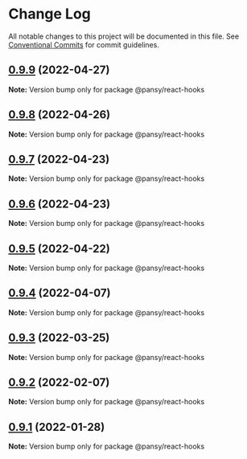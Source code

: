 # Change Log

All notable changes to this project will be documented in this file.
See [Conventional Commits](https://conventionalcommits.org) for commit guidelines.

## [0.9.9](https://github.com/pansyjs/react-hooks/compare/@pansy/react-hooks@0.9.8...@pansy/react-hooks@0.9.9) (2022-04-27)

**Note:** Version bump only for package @pansy/react-hooks





## [0.9.8](https://github.com/pansyjs/react-hooks/compare/@pansy/react-hooks@0.9.7...@pansy/react-hooks@0.9.8) (2022-04-26)

**Note:** Version bump only for package @pansy/react-hooks





## [0.9.7](https://github.com/pansyjs/react-hooks/compare/@pansy/react-hooks@0.9.6...@pansy/react-hooks@0.9.7) (2022-04-23)

**Note:** Version bump only for package @pansy/react-hooks





## [0.9.6](https://github.com/pansyjs/react-hooks/compare/@pansy/react-hooks@0.9.5...@pansy/react-hooks@0.9.6) (2022-04-23)

**Note:** Version bump only for package @pansy/react-hooks





## [0.9.5](https://github.com/pansyjs/react-hooks/compare/@pansy/react-hooks@0.9.4...@pansy/react-hooks@0.9.5) (2022-04-22)

**Note:** Version bump only for package @pansy/react-hooks





## [0.9.4](https://github.com/pansyjs/react-hooks/compare/@pansy/react-hooks@0.9.3...@pansy/react-hooks@0.9.4) (2022-04-07)

**Note:** Version bump only for package @pansy/react-hooks





## [0.9.3](https://github.com/pansyjs/react-hooks/compare/@pansy/react-hooks@0.9.2...@pansy/react-hooks@0.9.3) (2022-03-25)

**Note:** Version bump only for package @pansy/react-hooks





## [0.9.2](https://github.com/pansyjs/react-hooks/compare/@pansy/react-hooks@0.9.1...@pansy/react-hooks@0.9.2) (2022-02-07)

**Note:** Version bump only for package @pansy/react-hooks





## [0.9.1](https://github.com/pansyjs/react-hooks/compare/@pansy/react-hooks@0.9.0...@pansy/react-hooks@0.9.1) (2022-01-28)

**Note:** Version bump only for package @pansy/react-hooks
